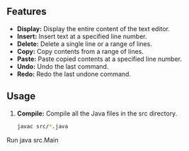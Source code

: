 ## Features

- **Display:** Display the entire content of the text editor.
- **Insert:** Insert text at a specified line number.
- **Delete:** Delete a single line or a range of lines.
- **Copy:** Copy contents from a range of lines.
- **Paste:** Paste copied contents at a specified line number.
- **Undo:** Undo the last command.
- **Redo:** Redo the last undone command.

## Usage

1. **Compile:** Compile all the Java files in the src directory.
   ```bash
   javac src/*.java
Run
java src.Main